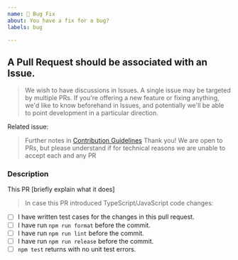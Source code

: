 ```yaml
---
name: 🐞 Bug Fix
about: You have a fix for a bug?
labels: bug

---
```


## A Pull Request should be associated with an Issue.

> We wish to have discussions in Issues. A single issue may be targeted by multiple PRs.
> If you're offering a new feature or fixing anything, we'd like to know beforehand in Issues,
> and potentially we'll be able to point development in a particular direction.

Related issue: 

> Further notes in [Contribution Guidelines](.github/CONTRIBUTING.md)
> Thank you! We are open to PRs, but please understand if for technical reasons we are unable to accept each and any PR

### Description

This PR [briefly explain what it does]

> In case this PR introduced TypeScript/JavaScript code changes:

- [ ] I have written test cases for the changes in this pull request.
- [ ] I have run `npm run format` before the commit.
- [ ] I have run `npm run lint` before the commit.
- [ ] I have run `npm run release` before the commit.
- [ ] `npm test` returns with no unit test errors.

<!--
- Please target the develop branch when submitting the pull request.
-->
